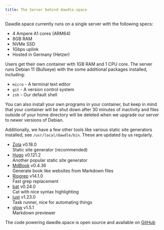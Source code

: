 ```yaml
---
title: The Server behind dawdle.space
---
```


Dawdle.space currently runs on a single server with the following specs:

- 4 Ampere A1 cores (ARM64)
- 8GB RAM
- NVMe SSD
- 1Gbps uplink
- Hosted in Germany (Hetzer)

Users get their own container with 1GB RAM and 1 CPU core. The server runs Debian 11 (Bullseye) with the some additional packages installed, including:

- `micro` - A terminal text editor
- `git` - A version control system
- `zsh` - Our default shell

You can also install your own programs in your container, but keep in mind that your container will be shut down after 30 minutes of inactivity and files outside of your home directory will be deleted when we upgrade our server to newer versions of Debian.

Additionally, we have a few other tools like various static site generators installed, see `/usr/local/dawdle/bin`. These are updated by us regularly.

- [Zola](https://www.getzola.org/) v0.18.0\
  Static site generator (recommended)
- [Hugo](https://gohugo.io/) v0.121.2\
  Another popular static site generator
- [MdBook](https://rust-lang.github.io/mdBook/) v0.4.36\
  Generate book like websites from Markdown files
- [Ripgrep](https://github.com/BurntSushi/ripgrep) v14.1.0\
  Fast grep replacement
- [bat](https://github.com/sharkdp/bat) v0.24.0\
  Cat with nice syntax highlighting
- [just](https://github.com/casey/just) v1.23.0\
  Task runner, nice for automating things
- [glow](https://github.com/charmbracelet/glow) v1.5.1\
  Markdown previewer

The code powering dawdle.space is open source and available on [GitHub](https://github.com/dawdlestudios/dawdle-server)

